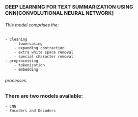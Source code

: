 ### DEEP LEARNING FOR TEXT SUMMARIZATION USING CNN[**CONVOLUTIONAL NEURAL NETWORK**]

###### This model comprises the:
    - cleaning 
        - lowercasing
        - expanding contraction
        - extra white space removal
        - special character removal
    - preprocessing
        - tokenization
        - embedding
###### processes.

### There are two models available:
    - CNN
    - Encoders and Decoders